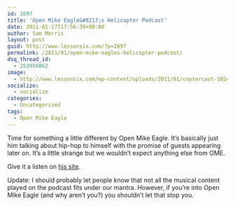 ```yaml
---
id: 1697
title: 'Open Mike Eagle&#8217;s Helicopter Podcast'
date: 2011-01-17T17:56:39+00:00
author: Sam Morris
layout: post
guid: http://www.lessonsix.com/?p=1697
permalink: /2011/01/open-mike-eagles-helicopter-podcast/
dsq_thread_id:
  - 253956862
image:
  - http://www.lessonsix.com/wp-content/uploads/2011/01/coptercast-1024x1024.jpg
socialize:
  - socialize
categories:
  - Uncategorized
tags:
  - Open Mike Eagle
---
```

Time for something a little different by Open Mike Eagle. It&#8217;s basically just him talking about hip-hop to himself with the promise of guests appearing later on. It&#8217;s a little strange but we wouldn&#8217;t expect anything else from OME.

Give it a listen on [his site](http://mikeeagle.net/2011/01/new-podcast-helicopter-episode-one/).

Update: I should probably let people know that not all the musical content played on the podcast fits under our mantra. However, if you&#8217;re into Open Mike Eagle (and why aren&#8217;t you?) you shouldn&#8217;t let that stop you.